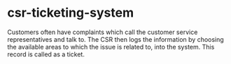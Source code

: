 # csr-ticketing-system
Customers often have complaints which call the customer service representatives and talk to. The CSR  then logs the information by choosing the available areas to which the issue is related to, into the   system. This record is called as a ticket.
